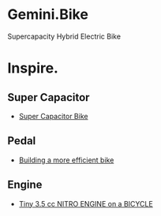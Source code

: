 # Gemini.Bike
Supercapacity Hybrid Electric Bike

# Inspire.
## Super Capacitor
- [Super Capacitor Bike](https://youtu.be/V_f8Q2_Q_J0)

## Pedal
- [Building a more efficient bike](https://youtu.be/xev18rBrNr0)

## Engine
- [Tiny 3.5 cc NITRO ENGINE on a BICYCLE](https://youtu.be/EXkV3dr5o94)
